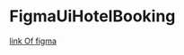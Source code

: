 # FigmaUiHotelBooking
<a href="https://www.figma.com/proto/ocMq79DkoEi0iOguN7a8e4/Untitled?node-id=25-63&p=f&t=bHAq1q2H1RLG5Mnd-1&scaling=scale-down&content-scaling=fixed&page-id=0%3A1&starting-point-node-id=18%3A77&show-proto-sidebar=1">link Of figma</a>
